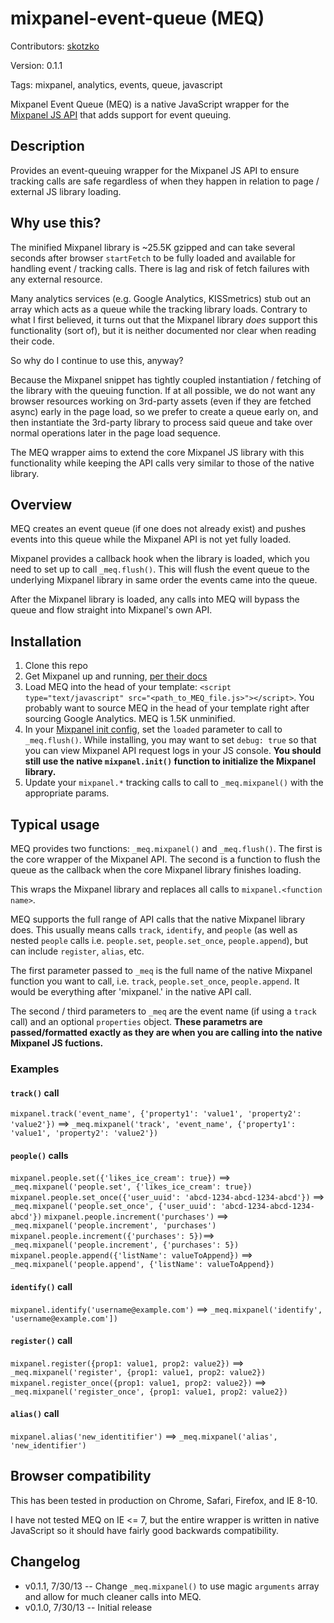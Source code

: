 mixpanel-event-queue (MEQ)
====================
Contributors: [skotzko](https://github.com/skotzko)

Version: 0.1.1

Tags: mixpanel, analytics, events, queue, javascript

Mixpanel Event Queue (MEQ) is a native JavaScript wrapper for the [Mixpanel JS API](https://mixpanel.com/docs/integration-libraries/javascript-full-api) that adds support for event queuing.

## Description
Provides an event-queuing wrapper for the Mixpanel JS API to ensure tracking calls are safe regardless of when they happen in relation to page / external JS library loading.

## Why use this?
The minified Mixpanel library is ~25.5K gzipped and can take several seconds after browser `startFetch` to be fully loaded and available for handling event / tracking calls. There is lag and risk of fetch failures with any external resource.

Many analytics services (e.g. Google Analytics, KISSmetrics) stub out an array which acts as a queue while the tracking library loads. Contrary to what I first believed, it turns out that the Mixpanel library *does* support this functionality (sort of), but it is neither documented nor clear when reading their code.

So why do I continue to use this, anyway?

Because the Mixpanel snippet has tightly coupled instantiation / fetching of the library with the queuing function. If at all possible, we do not want any browser resources working on 3rd-party assets (even if they are fetched async) early in the page load, so we prefer to create a queue early on, and then instantiate the 3rd-party library to process said queue and take over normal operations later in the page load sequence.

The MEQ wrapper aims to extend the core Mixpanel JS library with this functionality while keeping the API calls very similar to those of the native library.

## Overview
MEQ creates an event queue (if one does not already exist) and pushes events into this queue while the Mixpanel API is not yet fully loaded. 

Mixpanel provides a callback hook when the library is loaded, which you need to set up to call `_meq.flush()`. This will flush the event queue to the underlying Mixpanel library in same order the events came into the queue.

After the Mixpanel library is loaded, any calls into MEQ will bypass the queue and flow straight into Mixpanel's own API.

## Installation
1. Clone this repo
2. Get Mixpanel up and running, [per their docs](https://mixpanel.com/docs/getting-started/step-by-step-integration-tutorial)
3. Load MEQ into the head of your template: `<script type="text/javascript" src="<path_to_MEQ_file.js>"></script>`. You probably want to source MEQ in the head of your template right after sourcing Google Analytics. MEQ is 1.5K unminified.
4. In your [Mixpanel init config](https://mixpanel.com/docs/integration-libraries/javascript-full-api#init), set the `loaded` parameter to call to `_meq.flush()`. While installing, you may want to set `debug: true` so that you can view Mixpanel API request logs in your JS console. **You should still use the native `mixpanel.init()` function to initialize the Mixpanel library.**
5. Update your `mixpanel.*` tracking calls to call to `_meq.mixpanel()` with the appropriate params. 


## Typical usage
MEQ provides two functions: `_meq.mixpanel()` and `_meq.flush()`. The first is the core wrapper of the Mixpanel API. The second is a function to flush the queue as the callback when the core Mixpanel library finishes loading.

This wraps the Mixpanel library and replaces all calls to `mixpanel.<function name>`.

MEQ supports the full range of API calls that the native Mixpanel library does. This usually means calls `track`, `identify`, and `people` (as well as nested `people` calls i.e. `people.set`, `people.set_once`, `people.append`), but can include `register`, `alias`, etc.

The first parameter passed to `_meq` is the full name of the native Mixpanel function you want to call, i.e. `track`, `people.set_once`, `people.append`. It would be everything after 'mixpanel.' in the native API call.

The second / third parameters to `_meq` are the event name (if using a `track` call) and an optional `properties` object. **These parametrs are passed/formatted exactly as they are when you are calling into the native Mixpanel JS fuctions.**

### Examples
#### `track()` call
`mixpanel.track('event_name', {'property1': 'value1', 'property2': 'value2'})` ==> `_meq.mixpanel('track', 'event_name', {'property1': 'value1', 'property2': 'value2'})`


#### `people()` calls
`mixpanel.people.set({'likes_ice_cream': true})` ==> `_meq.mixpanel('people.set', {'likes_ice_cream': true})`
`mixpanel.people.set_once({'user_uuid': 'abcd-1234-abcd-1234-abcd'})` ==> `_meq.mixpanel('people.set_once', {'user_uuid': 'abcd-1234-abcd-1234-abcd'})`
`mixpanel.people.increment('purchases')` ==> `_meq.mixpanel('people.increment', 'purchases')`
`mixpanel.people.increment({'purchases': 5})`==> `_meq.mixpanel('people.increment', {'purchases': 5})`
`mixpanel.people.append({'listName': valueToAppend})` ==> `_meq.mixpanel('people.append', {'listName': valueToAppend})`


#### `identify()` call
`mixpanel.identify('username@example.com')` ==> `_meq.mixpanel('identify', 'username@example.com'])`


#### `register()` call
`mixpanel.register({prop1: value1, prop2: value2})` ==> `_meq.mixpanel('register', {prop1: value1, prop2: value2})`
`mixpanel.register_once({prop1: value1, prop2: value2})` ==> `_meq.mixpanel('register_once', {prop1: value1, prop2: value2})`


#### `alias()` call
`mixpanel.alias('new_identitifier')` ==> `_meq.mixpanel('alias', 'new_identifier')`


## Browser compatibility
This has been tested in production on Chrome, Safari, Firefox, and IE 8-10.

I have not tested MEQ on IE <= 7, but the entire wrapper is written in native JavaScript so it should have fairly good backwards compatibility.

## Changelog
* v0.1.1, 7/30/13 -- Change `_meq.mixpanel()` to use magic `arguments` array and allow for much cleaner calls into MEQ.
* v0.1.0, 7/30/13 -- Initial release